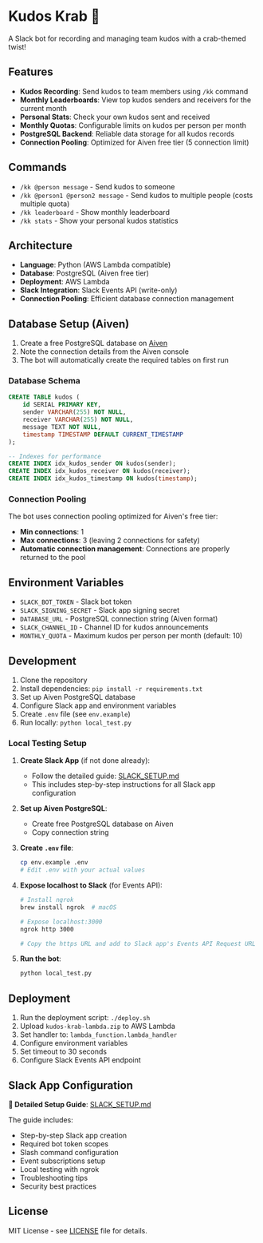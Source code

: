 # Kudos Krab 🦀

A Slack bot for recording and managing team kudos with a crab-themed twist!

## Features

- **Kudos Recording**: Send kudos to team members using `/kk` command
- **Monthly Leaderboards**: View top kudos senders and receivers for the current month
- **Personal Stats**: Check your own kudos sent and received
- **Monthly Quotas**: Configurable limits on kudos per person per month
- **PostgreSQL Backend**: Reliable data storage for all kudos records
- **Connection Pooling**: Optimized for Aiven free tier (5 connection limit)

## Commands

- `/kk @person message` - Send kudos to someone
- `/kk @person1 @person2 message` - Send kudos to multiple people (costs multiple quota)
- `/kk leaderboard` - Show monthly leaderboard
- `/kk stats` - Show your personal kudos statistics

## Architecture

- **Language**: Python (AWS Lambda compatible)
- **Database**: PostgreSQL (Aiven free tier)
- **Deployment**: AWS Lambda
- **Slack Integration**: Slack Events API (write-only)
- **Connection Pooling**: Efficient database connection management

## Database Setup (Aiven)

1. Create a free PostgreSQL database on [Aiven](https://aiven.io/)
2. Note the connection details from the Aiven console
3. The bot will automatically create the required tables on first run

### Database Schema

```sql
CREATE TABLE kudos (
    id SERIAL PRIMARY KEY,
    sender VARCHAR(255) NOT NULL,
    receiver VARCHAR(255) NOT NULL,
    message TEXT NOT NULL,
    timestamp TIMESTAMP DEFAULT CURRENT_TIMESTAMP
);

-- Indexes for performance
CREATE INDEX idx_kudos_sender ON kudos(sender);
CREATE INDEX idx_kudos_receiver ON kudos(receiver);
CREATE INDEX idx_kudos_timestamp ON kudos(timestamp);
```

### Connection Pooling

The bot uses connection pooling optimized for Aiven's free tier:
- **Min connections**: 1
- **Max connections**: 3 (leaving 2 connections for safety)
- **Automatic connection management**: Connections are properly returned to the pool

## Environment Variables

- `SLACK_BOT_TOKEN` - Slack bot token
- `SLACK_SIGNING_SECRET` - Slack app signing secret
- `DATABASE_URL` - PostgreSQL connection string (Aiven format)
- `SLACK_CHANNEL_ID` - Channel ID for kudos announcements
- `MONTHLY_QUOTA` - Maximum kudos per person per month (default: 10)

## Development

1. Clone the repository
2. Install dependencies: `pip install -r requirements.txt`
3. Set up Aiven PostgreSQL database
4. Configure Slack app and environment variables
5. Create `.env` file (see `env.example`)
6. Run locally: `python local_test.py`

### Local Testing Setup

1. **Create Slack App** (if not done already):
   - Follow the detailed guide: [SLACK_SETUP.md](SLACK_SETUP.md)
   - This includes step-by-step instructions for all Slack app configuration

2. **Set up Aiven PostgreSQL**:
   - Create free PostgreSQL database on Aiven
   - Copy connection string

3. **Create `.env` file**:
   ```bash
   cp env.example .env
   # Edit .env with your actual values
   ```

4. **Expose localhost to Slack** (for Events API):
   ```bash
   # Install ngrok
   brew install ngrok  # macOS
   
   # Expose localhost:3000
   ngrok http 3000
   
   # Copy the https URL and add to Slack app's Events API Request URL
   ```

5. **Run the bot**:
   ```bash
   python local_test.py
   ```

## Deployment

1. Run the deployment script: `./deploy.sh`
2. Upload `kudos-krab-lambda.zip` to AWS Lambda
3. Set handler to: `lambda_function.lambda_handler`
4. Configure environment variables
5. Set timeout to 30 seconds
6. Configure Slack Events API endpoint

## Slack App Configuration

**📖 Detailed Setup Guide**: [SLACK_SETUP.md](SLACK_SETUP.md)

The guide includes:
- Step-by-step Slack app creation
- Required bot token scopes
- Slash command configuration
- Event subscriptions setup
- Local testing with ngrok
- Troubleshooting tips
- Security best practices

## License

MIT License - see [LICENSE](LICENSE) file for details. 